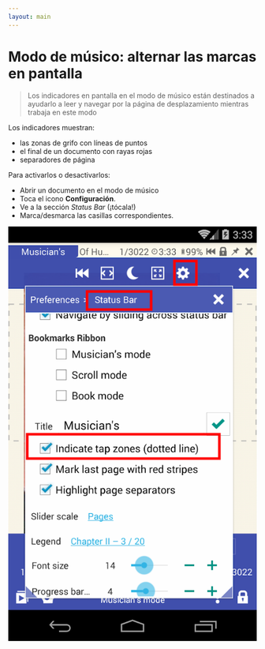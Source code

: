 ```yaml
---
layout: main
---
```


# Modo de músico: alternar las marcas en pantalla

> Los indicadores en pantalla en el modo de músico están destinados a ayudarlo a leer y navegar por la página de desplazamiento mientras trabaja en este modo

Los indicadores muestran:

- las zonas de grifo con líneas de puntos
- el final de un documento con rayas rojas
- separadores de página

Para activarlos o desactivarlos:

* Abrir un documento en el modo de músico
* Toca el icono **Configuración**.
* Ve a la sección _Status Bar_ (¡tócala!)
* Marca/desmarca las casillas correspondientes.


![disable dashed lines](1.png)
